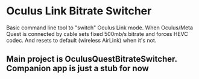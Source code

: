﻿# Oculus Link Bitrate Switcher

Basic command line tool to "switch" Oculus Link mode.
When Oculus/Meta Quest is connected by cable sets fixed 500mb/s bitrate and forces HEVC codec. 
And resets to default (wireless AirLink) when it's not.

## Main project is OculusQuestBitrateSwitcher. Companion app is just a stub for now